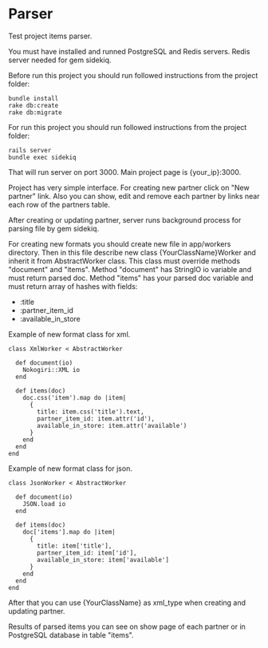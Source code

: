 # Parser
Test project items parser.

You must have installed and runned PostgreSQL and Redis servers.
Redis server needed for gem sidekiq.

Before run this project you should run followed instructions from the project folder:
```
bundle install
rake db:create
rake db:migrate
```

For run this project you should run followed instructions from the project folder:
```
rails server
bundle exec sidekiq
```

That will run server on port 3000.
Main project page is {your_ip}:3000.

Project has very simple interface.
For creating new partner click on "New partner" link.
Also you can show, edit and remove each partner by links near each row of the partners table.

After creating or updating partner, server runs background process for parsing file by gem sidekiq.

For creating new formats you should create new file in app/workers directory.
Then in this file describe new class {YourClassName}Worker and inherit it from AbstractWorker class.
This class must override methods "document" and "items".
Method "document" has StringIO io variable and must return parsed doc.
Method "items" has your parsed doc variable and must return array of hashes with fields:
- :title
- :partner_item_id
- :available_in_store

Example of new format class for xml.
```
class XmlWorker < AbstractWorker

  def document(io)
    Nokogiri::XML io
  end

  def items(doc)
    doc.css('item').map do |item|
      {
        title: item.css('title').text,
        partner_item_id: item.attr('id'),
        available_in_store: item.attr('available')
      }
    end
  end
end
```

Example of new format class for json.
```
class JsonWorker < AbstractWorker

  def document(io)
    JSON.load io
  end

  def items(doc)
    doc['items'].map do |item|
      {
        title: item['title'],
        partner_item_id: item['id'],
        available_in_store: item['available']
      }
    end
  end
end
```
After that you can use {YourClassName} as xml_type when creating and updating partner.

Results of parsed items you can see on show page of each partner or in PostgreSQL database in table "items".

